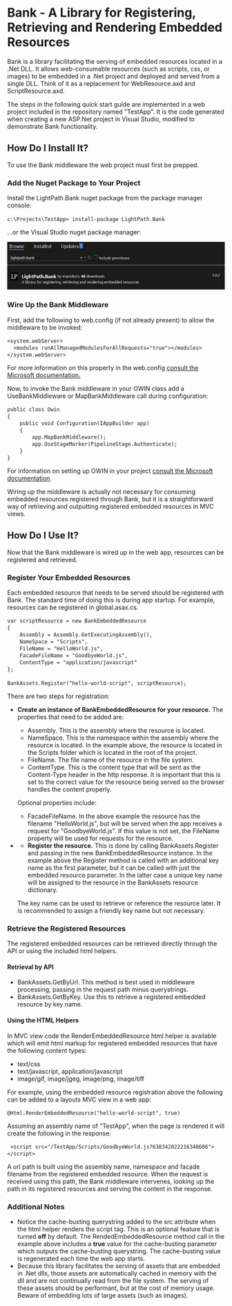 ﻿# Bank - A Library for Registering, Retrieving and Rendering Embedded Resources

Bank is a library facilitating the serving of embedded resources located in a .Net DLL. It allows web-consumable resources (such as scripts, css, or images) to be embedded in a .Net project and deployed and served from a single DLL. Think of it as a replacement for WebResource.axd and ScriptResource.axd.

The steps in the following quick start guide are implemented in a web project included in the repository named "TestApp". It is the code generated when creating a new ASP.Net project in Visual Studio, modified to demonstrate Bank functionality.

## How Do I Install It?
To use the Bank middleware the web project must first be prepped. 

### Add the Nuget Package to Your Project
Install the LightPath.Bank nuget package from the package manager console:

`c:\Projects\TestApp> install-package LightPath.Bank`

...or the Visual Studio nuget package manager:

![Nuget Package Manager](../.github/readme-images/nuget-package-manager.png)

### Wire Up the Bank Middleware 

First, add the following to web.config (if not already present) to allow the middleware to be invoked:

    <system.webServer>
      <modules runAllManagedModulesForAllRequests="true"></modules>
    </system.webServer>

For more information on this property in the web.config [consult the Microsoft documentation.](https://learn.microsoft.com/en-us/iis/configuration/system.webserver/modules/)

Now, to invoke the Bank middleware in your OWIN class add a UseBankMiddleware or MapBankMiddleware call during configuration:

    public class Owin
    {
        public void Configuration(IAppBuilder app)
        {
            app.MapBankMiddleware();
            app.UseStageMarker(PipelineStage.Authenticate);
        }
    }

For information on setting up OWIN in your project [consult the Microsoft documentation](https://learn.microsoft.com/en-us/aspnet/aspnet/overview/owin-and-katana/getting-started-with-owin-and-katana).

Wiring up the middleware is actually not necessary for consuming embedded resources registered through Bank, but it is a straightforward way of retrieving and outputting registered embedded resources in MVC views.

## How Do I Use It?

Now that the Bank middleware is wired up in the web app, resources can be registered and retrieved.

### Register Your Embedded Resources

Each embedded resource that needs to be served should be registered with Bank. The standard time of doing this is during app startup. For example, resources can be registered in global.asax.cs.

    var scriptResource = new BankEmbeddedResource
    {
        Assembly = Assembly.GetExecutingAssembly(),
        NameSpace = "Scripts",
        FileName = "HelloWorld.js",
        FacadeFileName = "GoodbyeWorld.js",
        ContentType = "application/javascript"
    };

    BankAssets.Register("hello-world-script", scriptResource);

There are two steps for registration:
* **Create an instance of BankEmbeddedResource for your resource.** The properties that need to be added are:
    * Assembly. This is the assembly where the resource is located.
    * NameSpace. This is the namespace within the assembly where the resource is located. In the example above, the resource is located in the Scripts folder which is located in the root of the project.
    * FileName. The file name of the resource in the file system. 
    * ContentType. This is the content type that will be sent as the Content-Type header in the http response. It is important that this is set to the correct value for the resource being served so the browser handles the content properly.

    Optional properties include:
    
    * FacadeFileName. In the above example the resource has the filename "HelloWorld.js", but will be served when the app receives a request for "GoodbyeWorld.js". If this value is not set, the FileName property will be used for requests for the resource.

* * **Register the resource.** This is done by calling BankAssets.Register and passing in the new BankEmbeddedResource instance. In the example above the Register method is called with an additional key name as the first parameter, but it can be called with just the embedded resource parameter. In the latter case a unique key name will be assigned to the resource in the BankAssets resource dictionary.

  The key name can be used to retrieve or reference the resource later. It is recommended to assign a friendly key name but not necessary.

### Retrieve the Registered Resources

The registered embedded resources can be retrieved directly through the API or using the included html helpers.

#### Retrieval by API

* BankAssets.GetByUrl. This method is best used in middleware processing, passing in the request path minus querystrings.
* BankAssets.GetByKey. Use this to retrieve a registered embedded resource by key name.

#### Using the HTML Helpers

In MVC view code the RenderEmbeddedResource html helper is available which will emit html markup for registered embedded resources that have the following content types:
* text/css
* text/javascript, application/javascript
* image/gif, image/jgeg, image/png, image/tiff

For example, using the embedded resource registration above the following can be added to a layouts MVC view in a web app:

    @Html.RenderEmbeddedResource("hello-world-script", true)

Assuming an assembly name of "TestApp", when the page is rendered it will create the following in the response:

     <script src="/TestApp/Scripts/GoodbyeWorld.js?638342022216348606"></script>

A url path is built using the assembly name, namespace and facade filename from the registered embedded resource. When the request is received using this path, the Bank middleware intervenes, looking up the path in its registered resources and serving the content in the response.

### Additional Notes

* Notice the cache-busting querystring added to the src attribute when the html helper renders the script tag. This is an optional feature that is turned **off** by default. The RendedEmbeddedResource method call in the example above includes a **true** value for the cache-busting parameter which outputs the cache-busting querystring. The cache-busting value is regenerated each time the web app starts.
* Because this library facilitates the serving of assets that are embedded in .Net dlls, those assets are automatically cached in memory with the dll and are not continually read from the file system. The serving of these assets should be performant, but at the cost of memory usage. Beware of embedding lots of large assets (such as images).